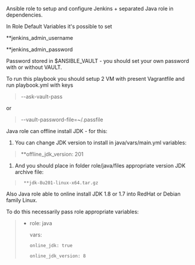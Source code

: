 Ansible role to setup and configure Jenkins + separated Java role in dependencies.

In Role Default Variables it's possible to set

   **jenkins_admin_username
   
   **jenkins_admin_password
   
Password stored in $ANSIBLE_VAULT - you should set your own password with or without VAULT.

To run this playbook you should setup 2 VM with present Vagrantfile and run playbook.yml with keys

>   --ask-vault-pass
   
or 

>   --vault-password-file=~/.passfile


Java role can offline install JDK - for this:
 
1. You can change JDK version to install in java/vars/main.yml variables:

>   **offline_jdk_version: 201


1. And you should place in folder role/java/files appropriate version JDK archive file:

>      **jdk-8u201-linux-x64.tar.gz

Also Java role able to online install JDK 1.8 or 1.7 into RedHat or Debian family Linux.

To do this necessarily pass role appropriate variables:

>  - role: java
>  
>      vars:
>      
>        online_jdk: true
>        
>        online_jdk_version: 8

